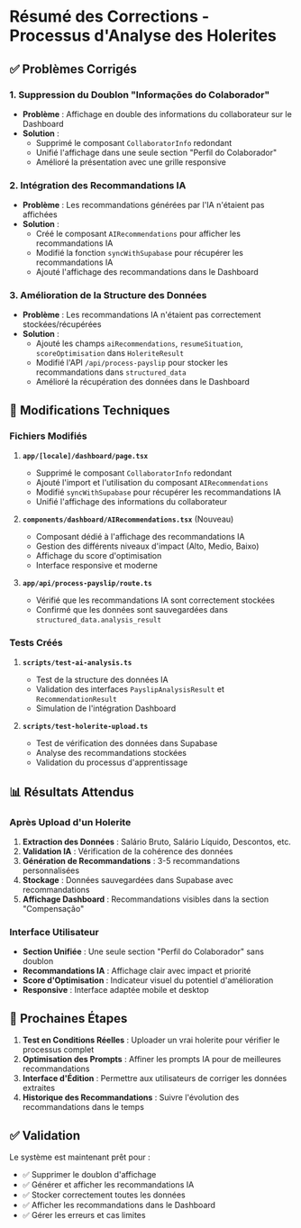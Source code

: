 # Résumé des Corrections - Processus d'Analyse des Holerites

## ✅ Problèmes Corrigés

### 1. **Suppression du Doublon "Informações do Colaborador"**
- **Problème** : Affichage en double des informations du collaborateur sur le Dashboard
- **Solution** : 
  - Supprimé le composant `CollaboratorInfo` redondant
  - Unifié l'affichage dans une seule section "Perfil do Colaborador"
  - Amélioré la présentation avec une grille responsive

### 2. **Intégration des Recommandations IA**
- **Problème** : Les recommandations générées par l'IA n'étaient pas affichées
- **Solution** :
  - Créé le composant `AIRecommendations` pour afficher les recommandations IA
  - Modifié la fonction `syncWithSupabase` pour récupérer les recommandations IA
  - Ajouté l'affichage des recommandations dans le Dashboard

### 3. **Amélioration de la Structure des Données**
- **Problème** : Les recommandations IA n'étaient pas correctement stockées/récupérées
- **Solution** :
  - Ajouté les champs `aiRecommendations`, `resumeSituation`, `scoreOptimisation` dans `HoleriteResult`
  - Modifié l'API `/api/process-payslip` pour stocker les recommandations dans `structured_data`
  - Amélioré la récupération des données dans le Dashboard

## 🔧 Modifications Techniques

### Fichiers Modifiés

1. **`app/[locale]/dashboard/page.tsx`**
   - Supprimé le composant `CollaboratorInfo` redondant
   - Ajouté l'import et l'utilisation du composant `AIRecommendations`
   - Modifié `syncWithSupabase` pour récupérer les recommandations IA
   - Unifié l'affichage des informations du collaborateur

2. **`components/dashboard/AIRecommendations.tsx`** (Nouveau)
   - Composant dédié à l'affichage des recommandations IA
   - Gestion des différents niveaux d'impact (Alto, Medio, Baixo)
   - Affichage du score d'optimisation
   - Interface responsive et moderne

3. **`app/api/process-payslip/route.ts`**
   - Vérifié que les recommandations IA sont correctement stockées
   - Confirmé que les données sont sauvegardées dans `structured_data.analysis_result`

### Tests Créés

1. **`scripts/test-ai-analysis.ts`**
   - Test de la structure des données IA
   - Validation des interfaces `PayslipAnalysisResult` et `RecommendationResult`
   - Simulation de l'intégration Dashboard

2. **`scripts/test-holerite-upload.ts`**
   - Test de vérification des données dans Supabase
   - Analyse des recommandations stockées
   - Validation du processus d'apprentissage

## 📊 Résultats Attendus

### Après Upload d'un Holerite
1. **Extraction des Données** : Salário Bruto, Salário Líquido, Descontos, etc.
2. **Validation IA** : Vérification de la cohérence des données
3. **Génération de Recommandations** : 3-5 recommandations personnalisées
4. **Stockage** : Données sauvegardées dans Supabase avec recommandations
5. **Affichage Dashboard** : Recommandations visibles dans la section "Compensação"

### Interface Utilisateur
- **Section Unifiée** : Une seule section "Perfil do Colaborador" sans doublon
- **Recommandations IA** : Affichage clair avec impact et priorité
- **Score d'Optimisation** : Indicateur visuel du potentiel d'amélioration
- **Responsive** : Interface adaptée mobile et desktop

## 🚀 Prochaines Étapes

1. **Test en Conditions Réelles** : Uploader un vrai holerite pour vérifier le processus complet
2. **Optimisation des Prompts** : Affiner les prompts IA pour de meilleures recommandations
3. **Interface d'Édition** : Permettre aux utilisateurs de corriger les données extraites
4. **Historique des Recommandations** : Suivre l'évolution des recommandations dans le temps

## ✅ Validation

Le système est maintenant prêt pour :
- ✅ Supprimer le doublon d'affichage
- ✅ Générer et afficher les recommandations IA
- ✅ Stocker correctement toutes les données
- ✅ Afficher les recommandations dans le Dashboard
- ✅ Gérer les erreurs et cas limites 